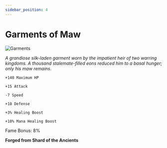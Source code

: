 ```yaml
---
sidebar_position: 4
---
```


# Garments of Maw

![Garments](https://vwiki.valorserver.com/api/item/picture/garments%20of%20maw)

<i>A grandiose silk-laden garment worn by the impatient heir of two warring kingdoms. A thousand stalemate-filled eons reduced him to a basal hunger; only his maw remains.</i>

    +140 Maximum HP
    
    +15 Attack
    
    -7 Speed
    
    +10 Defense
    
    +3% Healing Boost
    
    +10% Mana Healing Boost
    
Fame Bonus: 8%

**Forged from Shard of the Ancients**